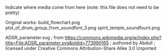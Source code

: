 Indicate where media come from here (note: this file does not need to be pretty)

Original works:
build_flowchart.png
plot_of_drum_group_from_soundfont_3.png
spirit_temple_soundfount.png

ADSR_parameter.svg ; from https://commons.wikimedia.org/w/index.php?title=File:ADSR_parameter.svg&oldid=773990165 ; authored by Abdull ; licensed under Creative Commons Attribution-Share Alike 3.0 Unported
